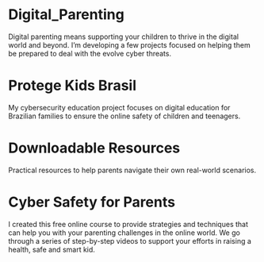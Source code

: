 # Digital_Parenting
Digital parenting means supporting your children to thrive in the digital world and beyond. I’m developing a few projects focused on helping them be prepared to deal with the evolve cyber threats.

# Protege Kids Brasil
My cybersecurity education project focuses on digital education for Brazilian families to ensure the online safety of children and teenagers.

# Downloadable Resources
Practical resources to help parents navigate their own real-world scenarios.

# Cyber ​​Safety for Parents
I created this free online course to provide strategies and techniques that can help you with your parenting challenges in the online world. We go through a series of step-by-step videos to support your efforts in raising a health, safe and smart kid.
